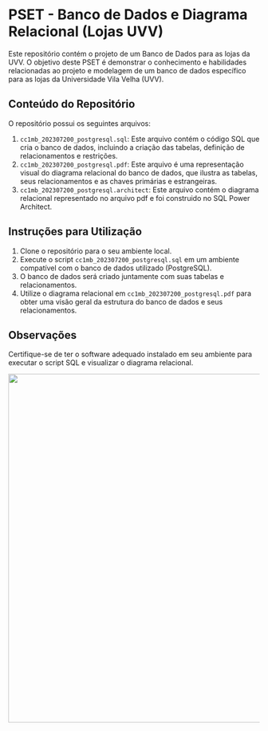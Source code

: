 # PSET - Banco de Dados e Diagrama Relacional (Lojas UVV)

Este repositório contém o projeto de um Banco de Dados para as lojas da UVV. O objetivo deste PSET é demonstrar o conhecimento e habilidades relacionadas ao projeto e modelagem de um banco de dados específico para as lojas da Universidade Vila Velha (UVV).

## Conteúdo do Repositório

O repositório possui os seguintes arquivos:

1. `cc1mb_202307200_postgresql.sql`: Este arquivo contém o código SQL que cria o banco de dados, incluindo a criação das tabelas, definição de relacionamentos e restrições.
2. `cc1mb_202307200_postgresql.pdf`: Este arquivo é uma representação visual do diagrama relacional do banco de dados, que ilustra as tabelas, seus relacionamentos e as chaves primárias e estrangeiras.
3. `cc1mb_202307200_postgresql.architect`: Este arquivo contém o diagrama relacional representado no arquivo pdf e foi construido no SQL Power Architect.

## Instruções para Utilização

1. Clone o repositório para o seu ambiente local.
2. Execute o script `cc1mb_202307200_postgresql.sql` em um ambiente compatível com o banco de dados utilizado (PostgreSQL).
3. O banco de dados será criado juntamente com suas tabelas e relacionamentos.
4. Utilize o diagrama relacional em `cc1mb_202307200_postgresql.pdf` para obter uma visão geral da estrutura do banco de dados e seus relacionamentos.

## Observações

Certifique-se de ter o software adequado instalado em seu ambiente para executar o script SQL e visualizar o diagrama relacional.

<div align="center"><img src="https://i.ibb.co/ZVqq997/Captura-de-tela-2023-05-27-091248.png" width="700px"></div>